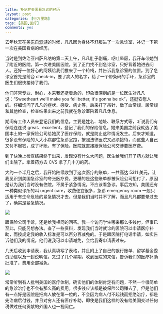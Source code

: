 ```yaml
---
title: 补记在美国看急诊的经历
layout: post
categories: [行万里路]
tags: [美国,医疗]
comments: yes
---
```


去年秋天在[美东自驾游](https://songchunlin.net/cn/2018/10/US-north-to-south/)的时候，凡凡因为身体不舒服进了一次急诊室，补记一下第一次在美国看病的经历。

当时是到佐治亚州萨凡纳的第二天上午，凡凡肚子剧痛，呕吐晕厥，我开车带她到了附近的医院。第一次进美国医院，到了正门找不到急诊室，只好背着她进去问人。还好一位好心的阿姨给我们推来了一个轮椅，并告诉我急诊室的位置。到了急诊室首先是前台 check-in，要了病人的名字，给了一个带条码的手环，急诊室的医生们很快接待了我们。

他们非常专业、耐心，本来我还挺着急的，印象很深刻的是一位医生对凡凡说：“Sweetheart we'll make you fell better, it's gonna be ok”，还挺安慰人的。仔细询问了凡凡的症状、感受、病史等，后来打了吊针，做了血常规、尿常规和其他检查，检查结果出来之前我就在急诊室陪着凡凡休息。

期间有工作人员来登记我们的信息，主要是姓名、地址、联系方式等，听说我们有保险连连说 great、excellent，登记了我们的保险信息。她来美国之前我就选了美国本土的一家保险公司给她买了医疗保险，就是防止这种情况发生。后来才知道，很多没有保险的人大小病都往急诊室跑，按照法律医院又必须接待，而这些人自己又付不起钱，成了坏账。有了保险，医院就直接跟保险公司交涉要医疗费。

到了快晚上检查结果终于出来，发现没有什么大问题，医生给我们开了药方就让我们出院了。拿着药方去 CVS 拿了几十刀的药。

大约一个半月之后，我开始陆续收到了这次医疗的账单，一共高达 5311 美元，让我见识到美国急诊室的夸张医疗费。更糟的是这些账单都被保险公司拒付了，原因是认为我们当时没有住院，不属于紧急情况，不应该看急诊。事后方知，美国还有一种类似诊所的叫 urgent care，收费便宜很多，急诊 emergency room 一般只适用于有生命危险的紧急情况才去。但是我们当时并不了解，而且凡凡都要晕过去了，确实是紧急情况。

![](https://blog-1252159939.cos.ap-hongkong.myqcloud.com/USERcharge.jpg)

跟保险公司申诉，还是给我相同的回答。我一个访问学生哪来那么多钱付，但事已至此，只能另想办法。查了一些资料，发现我们当时就诊的医院可以申请医疗补助，而按规定我的收入标准是可以百分百减免的。于是跟医院打电话申请，如实告诉他们我的情况，他们说我可以申请减免，会给我寄申请表过来。

几天后收到申请表，我认真填写了表格，并且附上了自己的银行账单、留学基金委资助信以及一封说明信。又过了几个星期，收到医院的来信，告诉我们的医疗补助批准了，费用全部减免。

![](https://blog-1252159939.cos.ap-hongkong.myqcloud.com/USER.JPG)

常常听到有人批判美国的医疗体制，确实他们的体制肯定有问题，不然一个很简单的急诊治疗也不会有那么高的费用。很多钱应该都是被保险公司赚去了。但是他们有一点好是医院是把病人放在第一位的，不会因为病人付不起钱而拒绝治疗，都是先治病后付钱，并且对穷人还有医疗补助，即使是我们这样的没有给美国交过任何税做过任何贡献的外国人也一视同仁。